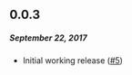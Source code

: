 ## 0.0.3
##### _September 22, 2017_

- Initial working release
([#5](https://github.com/will-hitchcock/react-shoelaces/pull/5))
